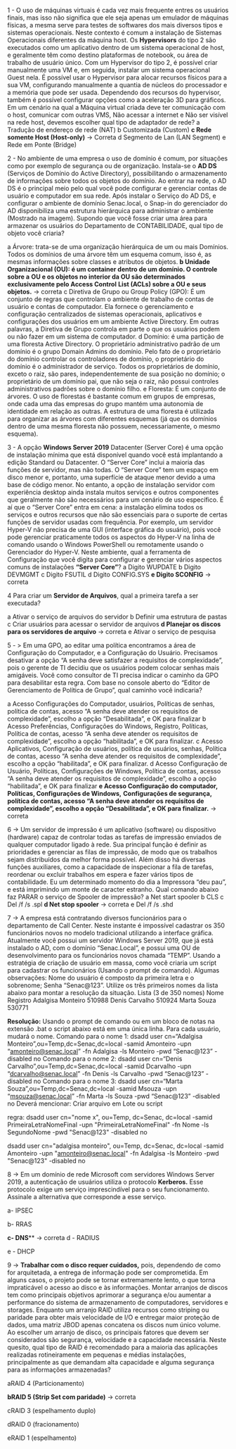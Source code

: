 1 - O uso de máquinas virtuais é cada vez mais frequente entres os usuários finais, mas isso não
significa que ele seja apenas um emulador de máquinas físicas, a mesma serve para testes de
softwares dos mais diversos tipos e sistemas operacionais. Neste contexto é comum a
instalação de Sistemas Operacionais diferentes da máquina host. Os **Hypervisors** do tipo 2 são
executados como um aplicativo dentro de um sistema operacional de host, e geralmente têm
como destino plataformas de notebook, ou área de trabalho de usuário único. Com um
Hypervisor do tipo 2, é possível criar manualmente uma VM e, em seguida, instalar um sistema
operacional Guest nela. É possível usar o Hypervisor para alocar recursos físicos para a sua
VM, configurando manualmente a quantia de núcleos do processador e a memória que pode
ser usada. Dependendo dos recursos do hypervisor, também é possível configurar opções
como a aceleração 3D para gráficos. Em um cenário na qual a Máquina virtual criada deve ter
comunicação com o host, comunicar com outras VMS, Não acessar a internet e Não ser visível
na rede host, devemos escolher qual tipo de adaptador de rede?
a Tradução de endereço de rede (NAT)
b Customizada (Custom)
**c Rede somente Host (Host-only)** -> Correta
d Segmento de Lan (LAN Segment)
e Rede em Ponte (Bridge)

2 - No ambiente de uma empresa o uso de domínio é comum, por situações como por exemplo de
segurança ou de organização. Instala-se o **AD DS** (Serviços de Domínio do Active Directory),
possibilitando o armazenamento de informações sobre todos os objetos do domínio. Ao entrar
na rede, o AD DS é o principal meio pelo qual você pode configurar e gerenciar contas de
usuário e computador em sua rede. Após instalar o Serviço do AD DS, e configurar o ambiente
de domínio Senac.local, o Snap-in do gerenciador do AD disponibiliza uma estrutura
hierárquica para administrar o ambiente (Mostrado na imagem). Supondo que você fosse criar
uma área para armazenar os usuários do Departamento de CONTABILIDADE, qual tipo de
objeto você criaria?

a Árvore: trata-se de uma organização hierárquica de um ou mais Domínios. Todos os
domínios de uma árvore têm um esquema comum, isso é, as mesmas informações sobre
classes e atributos de objetos.
**b Unidade Organizacional (OU): é um container dentro de um domínio. O controle sobre a**
**OU e os objetos no interior da OU são determinados exclusivamente pelo Access Control**
**List (ACLs) sobre a OU e seus objetos.** -> correta
c Diretiva de Grupo ou Group Policy (GPO): É um conjunto de regras que controlam o
ambiente de trabalho de contas de usuário e contas de computador. Ela fornece o
gerenciamento e configuração centralizados de sistemas operacionais, aplicativos e
configurações dos usuários em um ambiente Active Directory. Em outras palavras, a
Diretiva de Grupo controla em parte o que os usuários podem ou não fazer em um
sistema de computador.
d Domínio: é uma partição de uma floresta Active Directory. O proprietário administrativo
padrão de um domínio é o grupo Domain Admins do domínio. Pelo fato de o proprietário
do domínio controlar os controladores de domínio, o proprietário do domínio é o
administrador de serviço. Todos os proprietários de domínio, exceto o raiz, são pares,
independentemente de sua posição no domínio; o proprietário de um domínio pai, que
não seja o raiz, não possui controles administrativos padrões sobre o domínio filho.
e Floresta: É um conjunto de árvores. O uso de florestas é bastante comum em grupos de
empresas, onde cada uma das empresas do grupo mantém uma autonomia de
identidade em relação as outras. A estrutura de uma floresta é utilizada para organizar as
árvores com diferentes esquemas (já que os domínios dentro de uma mesma floresta não
possuem, necessariamente, o mesmo esquema).

3 - A opção **Windows Server 2019** Datacenter (Server Core) é uma opção de instalação mínima
que está disponível quando você está implantando a edição Standard ou Datacenter. O “Server
Core” inclui a maioria das funções de servidor, mas não todas. O “Server Core” tem um espaço
em disco menor e, portanto, uma superfície de ataque menor devido a uma base de código
menor. No entanto, a opção de instalação servidor com experiência desktop ainda instala
muitos serviços e outros componentes que geralmente não são necessários para um cenário
de uso específico. É aí que o “Server Core” entra em cena: a instalação elimina todos os
serviços e outros recursos que não são essenciais para o suporte de certas funções de
servidor usadas com frequência. Por exemplo, um servidor Hyper-V não precisa de uma GUI
(interface gráfica do usuário), pois você pode gerenciar praticamente todos os aspectos do
Hyper-V na linha de comando usando o Windows PowerShell ou remotamente usando o
Gerenciador do Hyper-V. Neste ambiente, qual a ferramenta de Configuração que você digita
para configurar e gerenciar vários aspectos comuns de instalações **“Server Core”**?
a Digito WUPDATE
b Digito DEVMGMT
c Digito FSUTIL
d Digito CONFIG.SYS
**e Digito SCONFIG** -> correta

4 Para criar um **Servidor de Arquivos**, qual a primeira tarefa a ser executada?

a Ativar o serviço de arquivos do servidor
b Definir uma estrutura de pastas
c Criar usuários para acessar o servidor de arquivos
**d Planejar os discos para os servidores de arquivo** -> correta
e Ativar o serviço de pesquisa

5 - >
Em uma GPO, ao editar uma política encontramos a área de Configuração do Computador, e a
Configuração do Usuário. Precisamos desativar a opção “A senha deve satisfazer a requisitos
de complexidade”, pois o gerente de TI decidiu que os usuários podem colocar senhas mais
amigáveis. Você como consultor de TI precisa indicar o caminho da GPO para desabilitar esta
regra. Com base no console aberto do “Editor de Gerenciamento de Política de Grupo”, qual
caminho você indicaria?

a Acesso Configurações do Computador, usuários, Políticas de senhas, política de contas,
acesso “A senha deve atender os requisitos de complexidade”, escolho a opção
“Desabilitada”, e OK para finalizar
b Acesso Preferências, Configurações do Windows, Registro, Políticas, Política de contas,
acesso “A senha deve atender os requisitos de complexidade”, escolho a opção
“habilitada”, e OK para finalizar.
c Acesso Aplicativos, Configuração de usuários, política de usuários, senhas, Política de
contas, acesso “A senha deve atender os requisitos de complexidade”, escolho a opção
“habilitada”, e OK para finalizar.
d Acesso Configuração de Usuário, Políticas, Configurações de Windows, Política de
contas, acesso “A senha deve atender os requisitos de complexidade”, escolho a opção
“habilitada”, e OK para finalizar
**e Acesso Configuração do computador, Políticas, Configurações de Windows,**
**Configurações de segurança, política de contas, acesso “A senha deve atender os**
**requisitos de complexidade”, escolho a opção “Desabilitada”, e OK para finalizar.** -> correta

6 -> Um servidor de impressão é um aplicativo (software) ou dispositivo (hardware) capaz de
controlar todas as tarefas de impressão enviados de qualquer computador ligado à rede. Sua
principal função é definir as prioridades e gerenciar as filas de impressão, de modo que os
trabalhos sejam distribuídos da melhor forma possível. Além disso há diversas funções
auxiliares, como a capacidade de inspecionar a fila de tarefas, reordenar ou excluir trabalhos
em espera e fazer vários tipos de contabilidade. Eu um determinado momento do dia a
Impressora “deu pau”, e está imprimindo um monte de caracter estranho. Qual comando abaixo
faz PARAR o serviço de Spooler de impressão?
a Net start spooler
b CLS
c Del /f /s .spl
**d Net stop spooler** -> correta
e Del /f /s .shd

7 -> A empresa está contratando diversos funcionários para o departamento de Call Center. Neste
instante é impossível cadastrar os 350 funcionários novos no modelo tradicional utilizando a
interface gráfica. Atualmente você possui um servidor Windows Server 2019, que já está
instalado o AD, com o domínio “Senac.Local”, e possui uma OU de desenvolvimento para os
funcionários novos chamada “TEMP”. Usando a estratégia de criação de usuário em massa,
como você criaria um script para cadastrar os funcionários (Usando o prompt de comando).
Algumas observações: Nome do usuário é composto da primeira letra e o sobrenome; Senha
“Senac@123”. Utilize os três primeiros nomes da lista abaixo para montar a resolução da
situação.
Lista (3 de 350 nomes)
Nome Registro
Adalgisa Monteiro 510988
Denis Carvalho 510924
Marta Souza 530771

**Resolução:**
Usando o prompt de comando ou em um bloco de notas na extensão .bat
o script abaixo está em uma única linha.
Para cada usuário, mudará o nome.
Comando para o nome 1:
dsadd user cn=“Adalgisa Monteiro”,ou=Temp,dc=Senac,dc=local -samid Amonteiro -upn
“amonteiro@senac.local” -fn Adalgisa -ls Monteiro -pwd “Senac@123” -disabled no
Comando para o nome 2:
dsadd user cn=“Denis Carvalho”,ou=Temp,dc=Senac,dc=local -samid Dcarvalho -upn
“dcarvalho@senac.local” -fn Denis -ls Carvalho -pwd “Senac@123” -disabled no
Comando para o nome 3:
dsadd user cn=“Marta Souza”,ou=Temp,dc=Senac,dc=local -samid Msouza -upn
“msouza@senac.local” -fn Marta -ls Souza -pwd “Senac@123” -disabled no
Deverá mencionar: Criar arquivo em Lote ou script

regra:
dsadd user cn="nome x", ou=Temp, dc=Senac, dc=local -samid PrimeiraLetraNomeFinal -upn "PrimeiraLetraNomeFinal" -fn Nome -ls SegundoNome -pwd "Senac@123" -disabled no

dsadd user cn="adalgisa monteiro", ou=Temp, dc=Senac, dc=local -samid Amonteiro -upn "amonteiro@senac.local" -fn Adalgisa -ls Monteiro -pwd "Senac@123" -disabled no


8 -> Em um domínio de rede Microsoft com servidores Windows Server 2019, a
autenticação de usuários utiliza o protocolo **Kerberos.** Esse protocolo exige
um serviço imprescindível para o seu funcionamento. Assinale a alternativa
que corresponde a esse serviço.

a- IPSEC

b- RRAS

**c-  DNS**** -> correta
d - RADIUS

e - DHCP

9 ->
**Trabalhar com o disco requer cuidados,** pois, dependendo de como for arquitetada, a entrega de informação pode ser comprometida. Em alguns casos, o projeto pode se tornar extremamente lento, o que torna impraticável o acesso ao disco e às informações. Montar
arranjos de discos tem como principais objetivos aprimorar a segurança e/ou aumentar a
performance do sistema de armazenamento de computadores, servidores e storages.
Enquanto um arranjo RAID utiliza recursos como striping ou paridade para obter mais
velocidade de I/O e entregar maior proteção de dados, uma matriz JBOD apenas
concatena os discos num único volume. Ao escolher um arranjo de disco, os principais
fatores que devem ser considerados são segurança, velocidade e a capacidade
necessária. Neste quesito, qual tipo de RAID é recomendado para a maioria das
aplicações realizadas rotineiramente em pequenas e médias instalações, principalmente as
que demandam alta capacidade e alguma segurança para as informações armazenadas?

aRAID 4 (Particionamento)

**bRAID 5 (Strip Set com paridade)** -> correta

cRAID 3 (espelhamento duplo)

dRAID 0 (fracionamento)

eRAID 1 (espelhamento)
